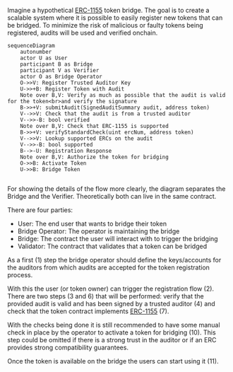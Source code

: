 Imagine a hypothetical [ERC-1155](https://eips.ethereum.org/EIPS/eip-1155) token bridge. The goal is to create a scalable system where it is possible to easily register new tokens that can be bridged. To minimize the risk of malicious or faulty tokens being registered, audits will be used and verified onchain.


```mermaid
sequenceDiagram
	autonumber
	actor U as User
	participant B as Bridge
	participant V as Verifier
	actor O as Bridge Operator
	O->>V: Register Trusted Auditor Key
	U->>+B: Register Token with Audit
	Note over B,V: Verify as much as possible that the audit is valid for the token<br>and verify the signature 
	B->>+V: submitAudit(SignedAuditSummary audit, address token)
	V-->>V: Check that the audit is from a trusted auditor
	V-->>-B: bool verified
	Note over B,V: Check that ERC-1155 is supported
	B->>+V: verifyStandardCheck(uint ercNum, address token)
	V-->>V: Lookup supported ERCs on the audit
	V-->>-B: bool supported
	B-->-U: Registration Response
	Note over B,V: Authorize the token for bridging
	O->>B: Activate Token
	U->>B: Bridge Token
	
```

For showing the details of the flow more clearly, the diagram separates the Bridge and the Verifier. Theoretically both can live in the same contract. 

There are four parties:

- User: The end user that wants to bridge their token
- Bridge Operator: The operator is maintaining the bridge
- Bridge: The contract the user will interact with to trigger the bridging
- Validator: The contract that validates that a token can be bridged

As a first (1) step the bridge operator should define the keys/accounts for the auditors from which audits are accepted for the token registration process. 

With this the user (or token owner) can trigger the registration flow (2). There are two steps (3 and 6) that will be performed: verify that the provided audit is valid and has been signed by a trusted auditor (4) and check that the token contract implements [ERC-1155](https://eips.ethereum.org/EIPS/eip-1155) (7).

With the checks being done it is still recommended to have some manual check in place by the operator to activate a token for bridging (10). This step could be omitted if there is a strong trust in the auditor or if an ERC provides strong compatibility guarantees. 

Once the token is available on the bridge the users can start using it (11). 
